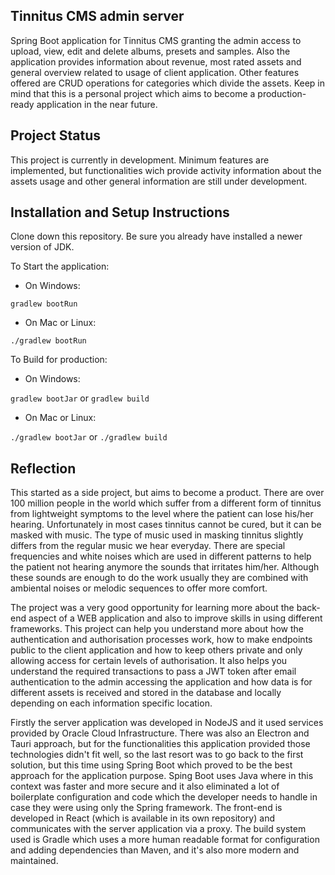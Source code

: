 ## Tinnitus CMS admin server

Spring Boot application for Tinnitus CMS granting the admin access to upload, view, edit and delete albums, presets and samples. Also the application
provides information about revenue, most rated assets and general overview related to usage of client application. Other features offered are CRUD operations for categories which divide the assets. Keep in mind that this is a personal project which aims to become a production-ready application in the near future.

## Project Status

This project is currently in development. Minimum features are implemented, but functionalities wich provide activity information about the assets usage
and other general information are still under development.

## Installation and Setup Instructions

Clone down this repository. Be sure you already have installed a newer version of JDK.  

To Start the application:

- On Windows:

`gradlew bootRun`

- On Mac or Linux:

`./gradlew bootRun`

To Build for production:

- On Windows:

`gradlew bootJar` or `gradlew build`

- On Mac or Linux:

`./gradlew bootJar` or `./gradlew build`

## Reflection  

This started as a side project, but aims to become a product. There are over 100 million people in the world which suffer from a different form of tinnitus from lightweight symptoms to the level where the patient can lose his/her hearing. Unfortunately in most cases tinnitus cannot be cured, but it can be masked with music. The type of music used in masking tinnitus slightly differs from the regular music we hear everyday. There are special frequencies and white noises which are used in different patterns to help the patient not hearing anymore the sounds that irritates him/her. Although these sounds are enough to do the work usually they are combined with ambiental noises or melodic sequences to offer more comfort.

The project was a very good opportunity for learning more about the back-end aspect of a WEB application and also to improve skills in using different frameworks. This project can help you understand more about how the authentication and authorisation processes work, how to make endpoints public to the client application and how to keep others private and only allowing access for certain levels of authorisation. It also helps you understand the required transactions to pass a JWT token after email authentication to the admin accessing the application and how data is for different assets is received and stored in the database and locally depending on each information specific location.

Firstly the server application was developed in NodeJS and it used services provided by Oracle Cloud Infrastructure. There was also an Electron and Tauri approach, but for the functionalities this application provided those technologies didn't fit well, so the last resort was to go back to the first solution, but this time using Spring Boot which proved to be the best approach for the application purpose. Sping Boot uses Java where in this context was faster and more secure and it also eliminated a lot of boilerplate configuration and code which the developer needs to handle in case they were using only the Spring framework. The front-end is developed in React (which is available in its own repository) and communicates with the server application via a proxy. The build system used is Gradle which uses a more human readable format for configuration and adding dependencies than Maven, and it's also more modern and maintained.
